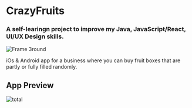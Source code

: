 # CrazyFruits
### A self-learingn project to improve my Java, JavaScript/React, UI/UX Design skills.
 
![Frame 3round](https://user-images.githubusercontent.com/82574299/125537301-5d6e9b44-10ee-42d0-8eda-5e03bcf1fae9.png)

iOs & Android app for a business where you can buy fruit boxes that are partly or fully filled randomly.

## App Preview
![total](https://user-images.githubusercontent.com/82574299/125547418-6ee27db4-6126-4f4d-acb0-a40595091efa.png)




